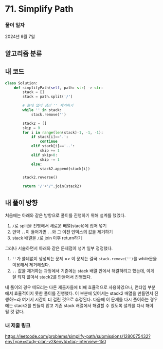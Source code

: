 # 71. Simplify Path

### 풀이 일자

2024년 6월 7일

## 알고리즘 분류

## 내 코드

```python
class Solution:
    def simplifyPath(self, path: str) -> str:
        stack = []
        stack = path.split('/')

        # 쓸데 없이 생긴 '' 제거하기
        while '' in stack:
            stack.remove('')

        stack2 = []
        skip = 0
        for i in range(len(stack)-1, -1, -1):
            if stack[i]=='.':
                continue
            elif stack[i]=='..':
                skip += 1
            elif skip>0:
                skip -= 1
            else:
                stack2.append(stack[i])

        stack2.reverse()

        return '/'+"/".join(stack2)
```

## 내 풀이 방향

처음에는 아래와 같은 방향으로 풀이를 진행하기 위해 설계를 했었다.

1. `/`로 split을 진행해서 새로운 배열(stack)에 집어 넣기
2. 만약 `..`이 들어가면 `..`와 그 이전 인덱스의 값을 제거하기
3. stack 배열을 `/`로 join 이후 return하기

그러나 서술하면서 아래와 같은 문제점이 생겨 일부 정정했다.

1. `''`가 쓸데없이 생성되는 문제 => 이 문제는 결국 `stack.remove('')`를 while문을 이용해서 제거해줬다.
2. `..` 값을 제거하는 과정에서 기존에는 stack 배열 안에서 해결하려고 했는데, 이게 잘 되지 않아서 stack2를 만들어서 진행했다.

내 풀이의 경우 메모리는 다른 제출자들에 비해 효율적으로 사용하였으나, 런타임 부분에서 효율적이지 못한 풀이를 진행했다. 이 부분에 있어서는 stack2 배열을 만들면서 진행하느라 여기서 시간이 더 걸린 것으로 추정된다. 다음에 이 문제를 다시 풀이하는 경우에는 stack2를 만들지 않고 기존 stack 배열에서 해결할 수 있도록 설계를 다시 해야 될 것 같다.

### 내 제출 링크

https://leetcode.com/problems/simplify-path/submissions/1280075432?envType=study-plan-v2&envId=top-interview-150
